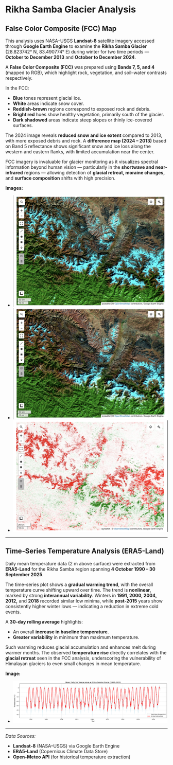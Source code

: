 # Rikha Samba Glacier Analysis

## False Color Composite (FCC) Map

This analysis uses NASA–USGS **Landsat-8** satellite imagery accessed through **Google Earth Engine** to examine the **Rikha Samba Glacier** (28.823742° N, 83.490774° E) during winter for two time periods — **October to December 2013** and **October to December 2024**.  

A **False Color Composite (FCC)** was prepared using **Bands 7, 5, and 4** (mapped to RGB), which highlight rock, vegetation, and soil–water contrasts respectively.  

In the FCC:
- **Blue** tones represent glacial ice.  
- **White** areas indicate snow cover.  
- **Reddish-brown** regions correspond to exposed rock and debris.  
- **Bright red** hues show healthy vegetation, primarily south of the glacier.  
- **Dark shadowed** areas indicate steep slopes or thinly ice-covered surfaces.  

The 2024 image reveals **reduced snow and ice extent** compared to 2013, with more exposed debris and rock. A **difference map (2024 – 2013)** based on Band 5 reflectance shows significant snow and ice loss along the western and eastern flanks, with limited accumulation near the center.  

FCC imagery is invaluable for glacier monitoring as it visualizes spectral information beyond human vision — particularly in the **shortwave and near-infrared** regions — allowing detection of **glacial retreat, moraine changes,** and **surface composition** shifts with high precision.

**Images:**
- ![Rikha Samba Glacier - 2013](images/rikha_samba_2013.png)
- ![Rikha Samba Glacier - 2024](images/rikha_samba_2024.png)
- ![Glacier Difference Map (2024–2013)](images/rikha_samba_diff.png)

---

## Time-Series Temperature Analysis (ERA5-Land)

Daily mean temperature data (2 m above surface) were extracted from **ERA5-Land** for the Rikha Samba region spanning **4 October 1990 – 30 September 2025**.  

The time-series plot shows a **gradual warming trend**, with the overall temperature curve shifting upward over time. The trend is **nonlinear**, marked by strong **interannual variability**. Winters in **1991, 2000, 2004, 2012,** and **2018** recorded similar low minima, while **post-2015** years show consistently higher winter lows — indicating a reduction in extreme cold events.  

A **30-day rolling average** highlights:
- An overall **increase in baseline temperature**.  
- **Greater variability** in minimum than maximum temperature.  

Such warming reduces glacial accumulation and enhances melt during warmer months. The observed **temperature rise** directly correlates with the **glacial retreat** seen in the FCC analysis, underscoring the vulnerability of Himalayan glaciers to even small changes in mean temperature.

**Image:**
- ![Daily Mean Temperature (1990–2025)](images/temperature_timeseries.png)

---

*Data Sources:*  
- **Landsat-8** (NASA–USGS) via Google Earth Engine  
- **ERA5-Land** (Copernicus Climate Data Store)  
- **Open-Meteo API** (for historical temperature extraction)
